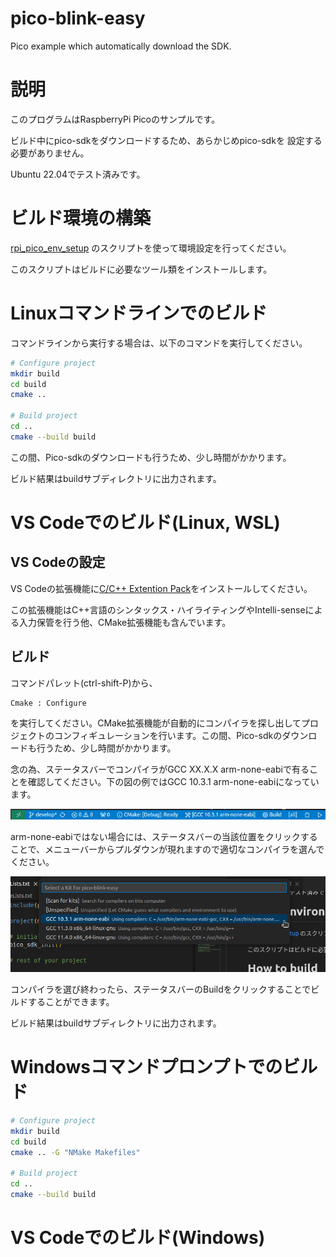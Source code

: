 # pico-blink-easy
Pico example which automatically download the SDK. 

# 説明
このプログラムはRaspberryPi Picoのサンプルです。

ビルド中にpico-sdkをダウンロードするため、あらかじめpico-sdkを
設定する必要がありません。

Ubuntu 22.04でテスト済みです。

# ビルド環境の構築
[rpi_pico_env_setup](https://github.com/suikan4github/rpi_pico_env_setup) のスクリプトを使って環境設定を行ってください。

このスクリプトはビルドに必要なツール類をインストールします。

# Linuxコマンドラインでのビルド
コマンドラインから実行する場合は、以下のコマンドを実行してください。
```bash
# Configure project
mkdir build
cd build
cmake ..

# Build project
cd ..
cmake --build build 
```
この間、Pico-sdkのダウンロードも行うため、少し時間がかかります。

ビルド結果はbuildサブディレクトリに出力されます。

# VS Codeでのビルド(Linux, WSL)
## VS Codeの設定
VS Codeの拡張機能に[C/C++ Extention Pack](https://marketplace.visualstudio.com/items?itemName=ms-vscode.cpptools-extension-pack)をインストールしてください。

この拡張機能はC++言語のシンタックス・ハイライティングやIntelli-senseによる入力保管を行う他、CMake拡張機能も含んでいます。
## ビルド
コマンドパレット(ctrl-shift-P)から、
```
Cmake : Configure
```
を実行してください。CMake拡張機能が自動的にコンパイラを探し出してプロジェクトのコンフィギュレーションを行います。この間、Pico-sdkのダウンロードも行うため、少し時間がかかります。

念の為、ステータスバーでコンパイラがGCC XX.X.X arm-none-eabiで有ることを確認してください。下の図の例ではGCC 10.3.1 arm-none-eabiになっています。

![](image/Screenshot_startus_bar.png)

arm-none-eabiではない場合には、ステータスバーの当該位置をクリックすることで、メニューバーからプルダウンが現れますので適切なコンパイラを選んでください。

![](image/Screenshot_compiler_pull_down.png)

コンパイラを選び終わったら、ステータスバーのBuildをクリックすることでビルドすることができます。

ビルド結果はbuildサブディレクトリに出力されます。

# Windowsコマンドプロンプトでのビルド 

```bash
# Configure project
mkdir build
cd build
cmake .. -G "NMake Makefiles"

# Build project
cd ..
cmake --build build 
```

# VS Codeでのビルド(Windows)